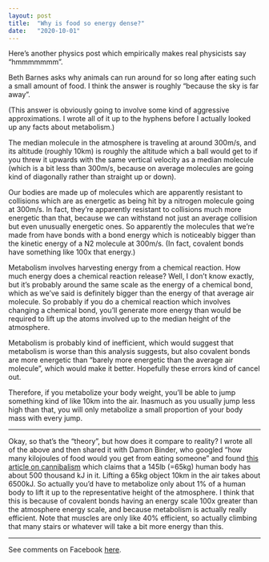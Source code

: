 ```yaml
---
layout: post
title:  "Why is food so energy dense?"
date:   "2020-10-01"
---
```


Here’s another physics post which empirically makes real physicists say “hmmmmmmm”.

Beth Barnes asks why animals can run around for so long after eating such a small amount of food. I think the answer is roughly “because the sky is far away”.

(This answer is obviously going to involve some kind of aggressive approximations. I wrote all of it up to the hyphens before I actually looked up any facts about metabolism.)

The median molecule in the atmosphere is traveling at around 300m/s, and its altitude (roughly 10km) is roughly the altitude which a ball would get to if you threw it upwards with the same vertical velocity as a median molecule (which is a bit less than 300m/s, because on average molecules are going kind of diagonally rather than straight up or down).

Our bodies are made up of molecules which are apparently resistant to collisions which are as energetic as being hit by a nitrogen molecule going at 300m/s. In fact, they’re apparently resistant to collisions much more energetic than that, because we can withstand not just an average collision but even unusually energetic ones. So apparently the molecules that we’re made from have bonds with a bond energy which is noticeably bigger than the kinetic energy of a N2 molecule at 300m/s. (In fact, covalent bonds have something like 100x that energy.)

Metabolism involves harvesting energy from a chemical reaction. How much energy does a chemical reaction release? Well, I don’t know exactly, but it’s probably around the same scale as the energy of a chemical bond, which as we’ve said is definitely bigger than the energy of that average air molecule. So probably if you do a chemical reaction which involves changing a chemical bond, you’ll generate more energy than would be required to lift up the atoms involved up to the median height of the atmosphere.

Metabolism is probably kind of inefficient, which would suggest that metabolism is worse than this analysis suggests, but also covalent bonds are more energetic than “barely more energetic than the average air molecule”, which would make it better. Hopefully these errors kind of cancel out.

Therefore, if you metabolize your body weight, you’ll be able to jump something kind of like 10km into the air. Inasmuch as you usually jump less high than that, you will only metabolize a small proportion of your body mass with every jump.

----

Okay, so that’s the “theory”, but how does it compare to reality? I wrote all of the above and then shared it with Damon Binder, who googled “how many kilojoules of food would you get from eating someone” and found [this article on cannibalism](https://www.theverge.com/2017/4/6/15189678/prehistoric-cannibalism-humans-calories-nutrition-neanderthal-behavior) which claims that a 145lb (=65kg) human body has about 500 thousand kJ in it. Lifting a 65kg object 10km in the air takes about 6500kJ. So actually you’d have to metabolize only about 1% of a human body to lift it up to the representative height of the atmosphere. I think that this is because of covalent bonds having an energy scale 100x greater than the atmosphere energy scale, and because metabolism is actually really efficient. Note that muscles are only like 40% efficient, so actually climbing that many stairs or whatever will take a bit more energy than this.


----

See comments on Facebook [here](https://www.facebook.com/bshlgrs/posts/10220747735537987).